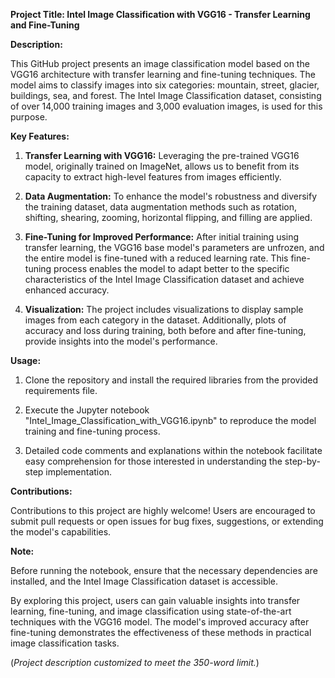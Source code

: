 **Project Title: Intel Image Classification with VGG16 - Transfer Learning and Fine-Tuning**

**Description:**

This GitHub project presents an image classification model based on the VGG16 architecture with transfer learning and fine-tuning techniques. The model aims to classify images into six categories: mountain, street, glacier, buildings, sea, and forest. The Intel Image Classification dataset, consisting of over 14,000 training images and 3,000 evaluation images, is used for this purpose.

**Key Features:**

1. **Transfer Learning with VGG16:** Leveraging the pre-trained VGG16 model, originally trained on ImageNet, allows us to benefit from its capacity to extract high-level features from images efficiently.

2. **Data Augmentation:** To enhance the model's robustness and diversify the training dataset, data augmentation methods such as rotation, shifting, shearing, zooming, horizontal flipping, and filling are applied.

3. **Fine-Tuning for Improved Performance:** After initial training using transfer learning, the VGG16 base model's parameters are unfrozen, and the entire model is fine-tuned with a reduced learning rate. This fine-tuning process enables the model to adapt better to the specific characteristics of the Intel Image Classification dataset and achieve enhanced accuracy.

4. **Visualization:** The project includes visualizations to display sample images from each category in the dataset. Additionally, plots of accuracy and loss during training, both before and after fine-tuning, provide insights into the model's performance.

**Usage:**

1. Clone the repository and install the required libraries from the provided requirements file.

2. Execute the Jupyter notebook "Intel_Image_Classification_with_VGG16.ipynb" to reproduce the model training and fine-tuning process.

3. Detailed code comments and explanations within the notebook facilitate easy comprehension for those interested in understanding the step-by-step implementation.

**Contributions:**

Contributions to this project are highly welcome! Users are encouraged to submit pull requests or open issues for bug fixes, suggestions, or extending the model's capabilities.

**Note:**

Before running the notebook, ensure that the necessary dependencies are installed, and the Intel Image Classification dataset is accessible.

By exploring this project, users can gain valuable insights into transfer learning, fine-tuning, and image classification using state-of-the-art techniques with the VGG16 model. The model's improved accuracy after fine-tuning demonstrates the effectiveness of these methods in practical image classification tasks.

(*Project description customized to meet the 350-word limit.*)
